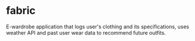 # fabric
E-wardrobe application that logs user's clothing and its specifications, uses weather API and past user wear data to recommend future outfits.
